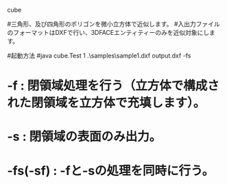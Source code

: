 cube

#三角形、及び四角形のポリゴンを微小立方体で近似します。
#入出力ファイルのフォーマットはDXFで行い、3DFACEエンティティーのみを近似対象にします。

#起動方法
#java cube.Test 1 .\samples\sample1.dxf output.dxf -fs
# -f  : 閉領域処理を行う（立方体で構成された閉領域を立方体で充填します）。
# -s  : 閉領域の表面のみ出力。
# -fs(-sf) : -fと-sの処理を同時に行う。
